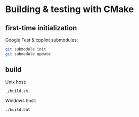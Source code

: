 # Building & testing with CMake

## first-time initialization

Google Test & cpplint submodules:

```bash
git submodule init
git submodule update
```

## build

Unix host:

```bash
./build.sh
```

Windows host:

```bash
./build.bat

